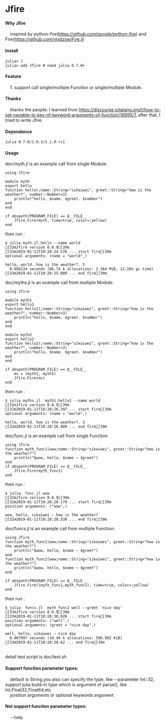 # Jfire
#### Why Jfire <br>
&nbsp;&nbsp;&nbsp;&nbsp;inspired by python-fire(https://github.com/google/python-fire) and Fire(https://github.com/ylxdzsw/Fire.jl) <br>
#### Install<br>
```
julia> ] 
julia> add Jfire # need julia 0.7.0+
```
#### Feature<br>
&nbsp;&nbsp;&nbsp;&nbsp;1. support call single/multiple Function or single/multiple Module. <br>
#### Thanks<br>
&nbsp;&nbsp;&nbsp;&nbsp;thanks the  people: I learned from https://discourse.julialang.org/t/how-to-set-variable-to-key-of-keyword-arguments-of-function/18995/7, after that, I tried to write Jfire. <br>
#### Dependence<br>
```
julia 0.7.0/1.0.3/1.1.0-rc1
```

#### Usage<br>
doc/myth.jl is an example call from single Module:<br>
```
using Jfire

module myth
export hello
function hello(;name::String="sikaiwei", greet::String="how is the weather?", number::Number=3)
	println("hello, $name. $greet. $number")
end
end

if abspath(PROGRAM_FILE) == @__FILE__
	Jfire.Fire(myth, time=true, color=:yellow)
end
```
then run :
```
$ julia myth.jl hello --name world
[33mJfire version 0.0.9[39m
[33m2019-01-11T10:28:24.576 ... start fire[39m
optional arguments: (name = "world",)

hello, world. how is the weather?. 3
  0.056134 seconds (66.74 k allocations: 3.364 MiB, 12.26% gc time)
[33m2019-01-11T10:28:25.089 ... end fire[39m
```
doc/myths.jl is an example call from multiple Module:<br>
```
using Jfire

module myth1
export hello1
function hello1(;name::String="sikaiwei", greet::String="how is the weather?", number::Number=3)
	println("hello, $name. $greet. $number")
end
end

module myth2
export hello2
function hello2(;name::String="sikaiwei", greet::String="how is the weather?", number::Number=3)
	println("hello, $name. $greet. $number")
end
end

if abspath(PROGRAM_FILE) == @__FILE__
	ms = (myth1, myth2)
	Jfire.Fire(ms)
end
```
then run :
```
$ julia myths.jl  myth1.hello1 --name world
[32mJfire version 0.0.9[39m
[32m2019-01-11T10:28:26.397 ... start fire[39m
optional arguments: (name = "world",)

hello, world. how is the weather?. 3
[32m2019-01-11T10:28:26.889 ... end fire[39m
```
doc/func.jl is an example call from single Function:<br>
```
using Jfire
function myth_func1(wow;name::String="sikaiwei", greet::String="how is the weather?")
	println("$wow, hello, $name ~ $greet")
end
if abspath(PROGRAM_FILE) == @__FILE__
	Jfire.Fire(myth_func1)
end
```
then run :
```
$ julia  func.jl wow
[32mJfire version 0.0.9[39m
[32m2019-01-11T10:28:28.179 ... start fire[39m
position arguments: ("wow",)

wow, hello, sikaiwei ~ how is the weather?
[32m2019-01-11T10:28:28.538 ... end fire[39m
```
doc/funcs.jl is an example call from multiple Function:<br>
```
using Jfire
function myth_func1(wow;name::String="sikaiwei", greet::String="how is the weather?")
	println("$wow, hello, $name ~ $greet")
end
function myth_func2(wow;name::String="sikaiwei", greet::String="how is the weather?")
	println("$wow, hello, $name ~ $greet")
end

if abspath(PROGRAM_FILE) == @__FILE__
	Jfire.Fire((myth_func1,myth_func2), time=true, color=:yellow)
end
```
then run :
```
$ julia  funcs.jl  myth_func1 well --greet 'nice day'
[33mJfire version 0.0.9[39m
[33m2019-01-11T10:28:30.028 ... start fire[39m
position arguments: ("well",)
optional arguments: (greet = "nice day",)

well, hello, sikaiwei ~ nice day
  0.007997 seconds (10.49 k allocations: 596.982 KiB)
[33m2019-01-11T10:28:30.62 ... end fire[39m
```
<br>
detail test script is doc/test.sh<br>

#### Support function parameter types:<br>
&nbsp;&nbsp;&nbsp;&nbsp;default is String,you also can specify the type, like --parameter Int::32, support julia build-in type which is argument of parse(), like Int,Float32,Float64,etc<br>
&nbsp;&nbsp;&nbsp;&nbsp;position arguments or optional keywords argument<br>

#### Not support function parameter types:<br>
&nbsp;&nbsp;&nbsp;&nbsp;--help<br>


